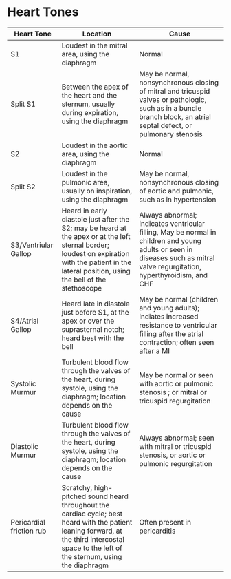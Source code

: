 # Heart Tones


| Heart Tone | Location | Cause |
| ---------- | -------- | ----- |
| S1 | Loudest in the mitral area, using the diaphragm | Normal |
| Split S1 | Between the apex of the heart and the sternum, usually during expiration, using the diaphragm | May be normal, nonsynchronous closing of mitral and tricuspid valves or pathologic, such as in a bundle branch block, an atrial septal defect, or pulmonary stenosis |
| S2 | Loudest in the aortic area, using the diaphragm | Normal |
| Split S2 | Loudest in the pulmonic area, usually on inspiration, using the diaphragm | May be normal, nonsynchronous closing of aortic and pulmonic, such as in hypertension |
| S3/Ventriular Gallop | Heard in early diastole just after the S2; may be heard at the apex or at the left sternal border; loudest on expiration with the patient in the lateral position, using the bell of the stethoscope | Always abnormal; indicates ventricular filling, May be normal in children and young adults or seen in diseases such as mitral valve regurgitation, hyperthyroidism, and CHF |
| S4/Atrial Gallop | Heard late in diastole just before S1, at the apex or over the suprasternal notch; heard best with the bell | May be normal (children and young adults); indiates increased resistance to ventricular filling after the atrial contraction; often seen after a MI |
| Systolic Murmur | Turbulent blood flow through the valves of the heart, during systole, using the diaphragm; location depends on the cause | May be normal or seen with aortic or pulmonic stenosis ; or mitral or tricuspid regurgitation |
| Diastolic Murmur | Turbulent blood flow through the valves of the heart, during systole, using the diaphragm; location depends on the cause | Always abnormal; seen with mitral or tricuspid stenosis, or aortic or pulmonic regurgitation |
| Pericardial friction rub | Scratchy, high-pitched sound heard throughout the cardiac cycle; best heard with the patient leaning forward, at the third intercostal space to the left of the sternum, using the diaphragm | Often present in pericarditis |

